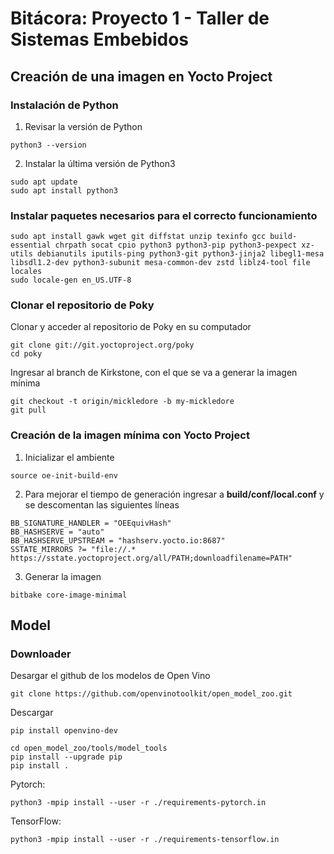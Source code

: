 # Bitácora: Proyecto 1 - Taller de Sistemas Embebidos
## Creación de una imagen en Yocto Project
### Instalación de Python
1. Revisar la versión de Python
```
python3 --version
```
2. Instalar la última versión de Python3
```
sudo apt update
sudo apt install python3
```
### Instalar paquetes necesarios para el correcto funcionamiento
```
sudo apt install gawk wget git diffstat unzip texinfo gcc build-essential chrpath socat cpio python3 python3-pip python3-pexpect xz-utils debianutils iputils-ping python3-git python3-jinja2 libegl1-mesa libsdl1.2-dev python3-subunit mesa-common-dev zstd liblz4-tool file locales
sudo locale-gen en_US.UTF-8
```
### Clonar el repositorio de Poky
Clonar y acceder al repositorio de Poky en su computador
```
git clone git://git.yoctoproject.org/poky
cd poky
```
Ingresar al branch de Kirkstone, con el que se va a generar la imagen mínima
```
git checkout -t origin/mickledore -b my-mickledore
git pull
```
### Creación de la imagen mínima con Yocto Project
1. Inicializar el ambiente
```
source oe-init-build-env
```
2. Para mejorar el tiempo de generación ingresar a **build/conf/local.conf** y se descomentan las siguientes líneas
```
BB_SIGNATURE_HANDLER = "OEEquivHash"
BB_HASHSERVE = "auto"
BB_HASHSERVE_UPSTREAM = "hashserv.yocto.io:8687"
SSTATE_MIRRORS ?= "file://.* https://sstate.yoctoproject.org/all/PATH;downloadfilename=PATH"
```
3. Generar la imagen
```
bitbake core-image-minimal
```
## Model
### Downloader
Desargar el github de los modelos de Open Vino
```
git clone https://github.com/openvinotoolkit/open_model_zoo.git
```
Descargar
```
pip install openvino-dev
```
```
cd open_model_zoo/tools/model_tools
pip install --upgrade pip
pip install .
```
Pytorch: 
```
python3 -mpip install --user -r ./requirements-pytorch.in 
```
TensorFlow: 
```
python3 -mpip install --user -r ./requirements-tensorflow.in 
```
